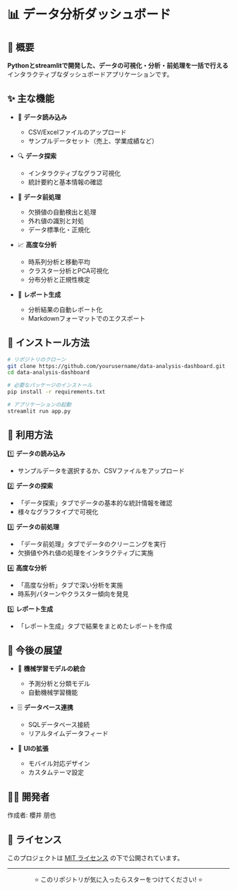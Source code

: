 # 📊 データ分析ダッシュボード

## 🚀 概要

**Pythonとstreamlitで開発した、データの可視化・分析・前処理を一括で行える**インタラクティブなダッシュボードアプリケーションです。

## ✨ 主な機能

- 🔄 **データ読み込み**
  - CSV/Excelファイルのアップロード
  - サンプルデータセット（売上、学業成績など）

- 🔍 **データ探索**
  - インタラクティブなグラフ可視化
  - 統計要約と基本情報の確認

- 🧹 **データ前処理**
  - 欠損値の自動検出と処理
  - 外れ値の識別と対処
  - データ標準化・正規化

- 📈 **高度な分析**
  - 時系列分析と移動平均
  - クラスター分析とPCA可視化
  - 分布分析と正規性検定

- 📝 **レポート生成**
  - 分析結果の自動レポート化
  - Markdownフォーマットでのエクスポート

## 🚀 インストール方法

```bash
# リポジトリのクローン
git clone https://github.com/yourusername/data-analysis-dashboard.git
cd data-analysis-dashboard

# 必要なパッケージのインストール
pip install -r requirements.txt

# アプリケーションの起動
streamlit run app.py
```

## 📖 利用方法

1️⃣ **データの読み込み**
   - サンプルデータを選択するか、CSVファイルをアップロード

2️⃣ **データの探索**
   - 「データ探索」タブでデータの基本的な統計情報を確認
   - 様々なグラフタイプで可視化

3️⃣ **データの前処理**
   - 「データ前処理」タブでデータのクリーニングを実行
   - 欠損値や外れ値の処理をインタラクティブに実施

4️⃣ **高度な分析**
   - 「高度な分析」タブで深い分析を実施
   - 時系列パターンやクラスター傾向を発見

5️⃣ **レポート生成**
   - 「レポート生成」タブで結果をまとめたレポートを作成

## 🔮 今後の展望

- 🤖 **機械学習モデルの統合**
  - 予測分析と分類モデル
  - 自動機械学習機能

- 🗄️ **データベース連携**
  - SQLデータベース接続
  - リアルタイムデータフィード

- 📱 **UIの拡張**
  - モバイル対応デザイン
  - カスタムテーマ設定

## 👨‍💻 開発者

作成者: 櫻井 朋也

## 📄 ライセンス

このプロジェクトは [MIT ライセンス](LICENSE) の下で公開されています。

---

<div align="center">
  <p>⭐ このリポジトリが気に入ったらスターをつけてください! ⭐</p>
</div>